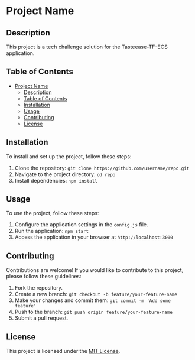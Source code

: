 # Project Name

## Description

This project is a tech challenge solution for the Tasteease-TF-ECS application.

## Table of Contents

- [Project Name](#project-name)
  - [Description](#description)
  - [Table of Contents](#table-of-contents)
  - [Installation](#installation)
  - [Usage](#usage)
  - [Contributing](#contributing)
  - [License](#license)

## Installation

To install and set up the project, follow these steps:

1. Clone the repository: `git clone https://github.com/username/repo.git`
2. Navigate to the project directory: `cd repo`
3. Install dependencies: `npm install`

## Usage

To use the project, follow these steps:

1. Configure the application settings in the `config.js` file.
2. Run the application: `npm start`
3. Access the application in your browser at `http://localhost:3000`

## Contributing

Contributions are welcome! If you would like to contribute to this project, please follow these guidelines:

1. Fork the repository.
2. Create a new branch: `git checkout -b feature/your-feature-name`
3. Make your changes and commit them: `git commit -m 'Add some feature'`
4. Push to the branch: `git push origin feature/your-feature-name`
5. Submit a pull request.

## License

This project is licensed under the [MIT License](https://opensource.org/licenses/MIT).
